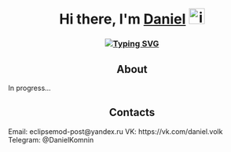 <h1 align="center">Hi there, I'm <a href="https://daniilshat.ru/" target="_blank">Daniel</a> 
<img src="https://github.com/blackcater/blackcater/raw/main/images/Hi.gif" height="32" alt="img" /></h1>
<h3 align="center"><a href="https://git.io/typing-svg"><img src="https://readme-typing-svg.herokuapp.com?font=Fira+Code&pause=1000&width=600&lines=Frontend+developer%2C+Program+engineering+student." alt="Typing SVG" /></a></h3>
<h2 align="center">About</h3>
In progress...
<h2 align="center">Contacts</h3>
Email: eclipsemod-post@yandex.ru
VK: https://vk.com/daniel.volk
Telegram: @DanielKomnin

<!--
**eclipsemode/eclipsemode** is a ✨ _special_ ✨ repository because its `README.md` (this file) appears on your GitHub profile.

Here are some ideas to get you started:

- 🔭 I’m currently working on ...
- 🌱 I’m currently learning ...
- 👯 I’m looking to collaborate on ...
- 🤔 I’m looking for help with ...
- 💬 Ask me about ...
- 📫 How to reach me: ...
- 😄 Pronouns: ...
- ⚡ Fun fact: ...
-->
